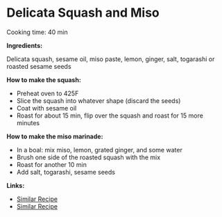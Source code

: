 # Delicata Squash and Miso

Cooking time: 40 min

**Ingredients:**

Delicata squash, sesame oil, miso paste, lemon, ginger, salt, togarashi or roasted sesame seeds

**How to make the squash:**

* Preheat oven to 425F
* Slice the squash into whatever shape (discard the seeds)
* Coat with sesame oil
* Roast for about 15 min, flip over the squash and roast for 15 more minutes

**How to make the miso marinade:**
* In a boal: mix miso, lemon, grated ginger, and some water
* Brush one side of the roasted squash with the mix
* Roast for another 10 min
* Add salt, togarashi, sesame seeds

**Links:**
* [Similar Recipe](https://bojongourmet.com/roasted-delicata-squash-miso-butter/)
* [Similar Recipe](https://nerdswithknives.com/delicata-squash-with-miso-maple-butter/)

